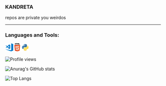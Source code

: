 ### KANDRETA
repos are private you weirdos

---

### Languages and Tools:

<img align="left" alt="Visual Studio Code" width="26px" src="https://raw.githubusercontent.com/github/explore/80688e429a7d4ef2fca1e82350fe8e3517d3494d/topics/visual-studio-code/visual-studio-code.png" />

<img align="left" alt="HTML5" width="26px" src="https://raw.githubusercontent.com/github/explore/80688e429a7d4ef2fca1e82350fe8e3517d3494d/topics/html/html.png" />
<img src="https://raw.githubusercontent.com/devicons/devicon/c5378d6c2510ffa0b3e4475af95618a8048d6cf1/icons/python/python-original.svg" alt="python" width="26px" height="26px"/>

![Profile views](https://komarev.com/ghpvc/?username=kandreta)
<br/>


![Anurag's GitHub stats](https://github-readme-stats.vercel.app/api?username=kandreta&theme=dark&show_icons=true&hide=contribs,prs&count_private=True&include_all_commits=true)
<br />

![Top Langs](https://github-readme-stats.vercel.app/api/top-langs/?username=kandreta&layout=compact)


<!--



